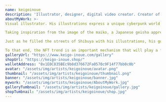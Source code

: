 ```yaml
---
name: keigoinoue
description: 'Illustrator, designer, digital video creator. Creator of "Future Signage Art". Collaborations: Kizuna Ai, Eve, Ado, and more'
aboutMyWork: >-
Visual illustrator. His illustrations express a unique cyberpunk world by mixing vivid colors with motion graphics and other elements, and he has collaborated with popular Japanese artists such as Kizuna Ai, Eve, and Ado.

Taking inspiration from the image of the maiko, a Japanese geisha apprentice, at the beginning of the movie Blade Runner, the whiteness of Keigo's characters' faces and makeup is a more pop-evolved version of that image.

Just as he filled the streets of Shibuya with his illustrations, his goal is to bring today's world closer to the future, and he believes that continuing his work in his current style will bring society closer to a future where digital paper and other media are displayed in picture frames in collectors' homes and treated with the same value as physical paintings.

To that end, the NFT trend is an important mechanism that will play a fundamental role in his dream. Keigo will challenge the limits of the art world through active promotion of his unique art style and the NFT trend.
galleryUrl: "https://www.keigo-inoue.com/gallery"
shopUrl: "https://keigo-inoue.shop/"
walletAddress: "0x1E0C835BEc9b8d376672Fa0570c9F14f77bb0c0b"
avatar: "/assets/img/artists/keigoinoue/avatar.png"
thumbnail: "/assets/img/artists/keigoinoue/thumbnail.png"
banner: "/assets/img/artists/keigoinoue/banner.jpg"
mywork: "/assets/img/artists/keigoinoue/AboutMyWork.jpg"
galleryTumbnail: "/assets/img/artists/keigoinoue/gallery.jpg"
shopTumbnail: "/assets/img/artists/keigoinoue/shop.jpg"
---
```

